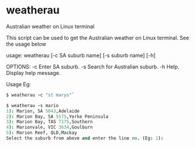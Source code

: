 # weatherau
Australian weather on Linux terminal

This script can be used to get the Australian weather on Linux terminal. See the usage below

usage: weatherau [-c SA suburb name] [-s suburb name] [-h] 

OPTIONS:
   -c    Enter SA suburb. 
   -s    Search for Australian suburb. 
   -h    Help. Display help message.

Usage Eg:
```coffeescript
$ weatherau -c "st marys"`
```
```coffeescript
$ weatherau -s mario
1): Marion, SA 5043,Adelaide
2): Marion Bay, SA 5575,Yorke Peninsula
3): Marion Bay, TAS 7175,Southern
4): Marionvale, VIC 3634,Goulburn
5): Marion Reef, QLD,Mackay
Select the suburb from above and enter the line no. (Eg: 1):
```
